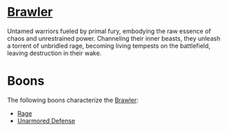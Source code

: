 # [Brawler](Brawler.md)
Untamed warriors fueled by primal fury, embodying the raw essence of chaos and unrestrained power. Channeling their inner beasts, they unleash a torrent of unbridled rage, becoming living tempests on the battlefield, leaving destruction in their wake.

# Boons
The following boons characterize the [Brawler](Brawler.md):

- [Rage](../../Player%20Handbook/Boons/Rage.md)
- [Unarmored Defense](../Boons/unstable/Unarmored%20Defense.md)
